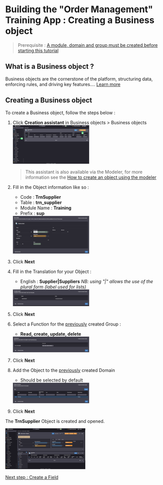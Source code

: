 # Building the "Order Management" Training App : Creating a Business object

> Prerequisite : [A module, domain and group must be created before starting this tutorial](/lesson/tutorial/getting-started/module)

## What is a Business object ?

Business objects are the cornerstone of the platform, structuring data, enforcing rules, and driving key features.... [Learn more](/lesson/docs/platform/businessobjects/business-objects)

## Creating a Business object

To create a Business object, follow the steps below :

1. Click **Creation assistant** in Business objects > Business objects    
	<img src="assistant.png" alt="assistant" width="50%"/>

	> This assistant is also available via the Modeler, for more information see the [How to create an object using the modeler](/lesson/docs/platform/businessobjects/business-objects#creation-assistant-via-the-modeler)
2. Fill in the Object information like so :
	- Code : **TrnSupplier**
	- Table : **trn_supplier**
	- Module Name : **Training**
	- Prefix : **sup**  
	<img src="object.png" alt="object" width="50%"/>
3. Click **Next**
4. Fill in the Translation for your Object :
	- English : **Supplier|Suppliers** *NB: using "|" allows the use of the plural form (label used for lists)*
	<img src="translate.png" alt="translate" width="50%"/>
5. Click **Next**
6. Select a Function for the [previously](/lesson/tutorial/getting-started/module) created Group :
	- **Read, create, update, delete**  
	<img src="grant.png" alt="grant" width="50%"/>
7. Click **Next**
8. Add the Object to the [previously](/lesson/tutorial/getting-started/module) created Domain
	- Should be selected by default  
	<img src="domain.png" alt="domain" width="50%"/>
9. Click **Next**

<div class="success">
	<p>The <b>TrnSupplier</b> Object is created and opened.</p>
	<img src="success.png" alt="success" width="50%"/>
</div>

[Next step : Create a Field](/lesson/tutorial/getting-started/attribute)
